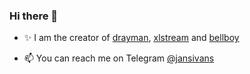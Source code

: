 ### Hi there 👋

- ✨ I am the creator of [drayman](https://github.com/Claviz/drayman), [xlstream](https://github.com/Claviz/xlstream) and [bellboy](https://github.com/Claviz/bellboy)

- 📫 You can reach me on Telegram [@jansivans](https://telegram.me/jansivans)
